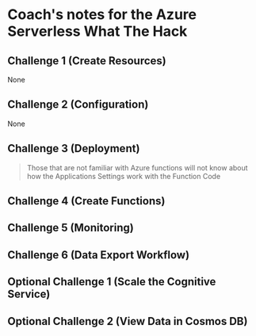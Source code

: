 # Coach's notes for the Azure Serverless What The Hack


## Challenge 1 (Create Resources)
None

## Challenge 2 (Configuration)
None

## Challenge 3 (Deployment)
>Those that are not familiar with Azure functions will not know about how the Applications Settings work with the Function Code

## Challenge 4 (Create Functions)


## Challenge 5 (Monitoring)


## Challenge 6 (Data Export Workflow)


## Optional Challenge 1 (Scale the Cognitive Service)

## Optional Challenge 2 (View Data in Cosmos DB)
